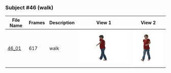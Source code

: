 ### Subject #46 (walk)
|File Name|Frames|Description|View 1|View 2|
|-|-|-|-|-|
|[46_01](https://github.com/Shriinivas/cmubvh/raw/main/Sequence-046-056/46/Data/46_01.zip)|617|walk|<img src="https://github.com/Shriinivas/cmubvhgifs/blob/main/Sequence-046-056/46/46_01_0.gif"/>|<img src="https://github.com/Shriinivas/cmubvhgifs/blob/main/Sequence-046-056/46/46_01_1.gif"/>|
